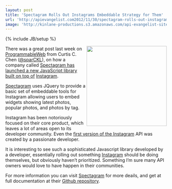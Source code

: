 ```yaml
---
layout: post
title: 'Spectagram Rolls Out Instagrams Embeddable Strategy for Them'
url: 'http://apievangelist.com2012/11/30/spectagram-rolls-out-instagrams-embeddable-strategy-for-them/'
image: 'http://kinlane-productions.s3.amazonaws.com/api-evangelist-site/blog/Spectagram-Logo.png'
---
```

{% include JB/setup %}
<p>
     <a href="http://lab.adrianquevedo.com/jquery-spectragram/"><img src="https://s3.amazonaws.com/kinlane-productions/api-evangelist/spectagram/Spectagram-Logo.png"  width="250" align="right" /></a>
</p>
<p>
     There was a great post last week on <a href="http://blog.programmableweb.com/">ProgrammableWeb</a> from Curtis C. Chen (<a href="https://twitter.com/sparCKL">@sparCKL</a>), on how a company called <a href="http://blog.programmableweb.com/2012/11/22/spectragram-is-a-gateway-to-instagram-api/">Spectagram has launched a new JavaScript library built on top of</a> <a href="https://www.singly.com/docs/instagram">Instagram</a>.
</p>
<p>
     <a href="http://lab.adrianquevedo.com/jquery-spectragram/">Spectagram</a> uses JQuery to provide a basic set of embeddable tools for Instagram allowing users to embed widgets showing latest photos, popular photos, and photos by tag.
</p>
<p>
     Instagram has been notoriously focused on their core product, which leaves a lot of areas open to its developer community. Even the <a href="http://apievangelist.com/2011/02/08/instagram-launches-api/">first version of the Instagram</a> API was created by a passionate developer.
</p>
<p>
     It is interesting to see such a sophisticated Javascript library developed by a developer, essentially rolling out something <a href="https://www.singly.com/docs/instagram">Instagram</a> should be doing themselves, but obviously haven’t prioritized. Something I’m sure many API owners would love to have happen in their communities.
</p>
<p>
     For more information you can visit <a href="http://lab.adrianquevedo.com/jquery-spectragram/">Spectagram</a> for more deails, and get at full documentation at their <a href="https://github.com/adrianengine/jquery-spectragram">Github repository</a>.
</p>
